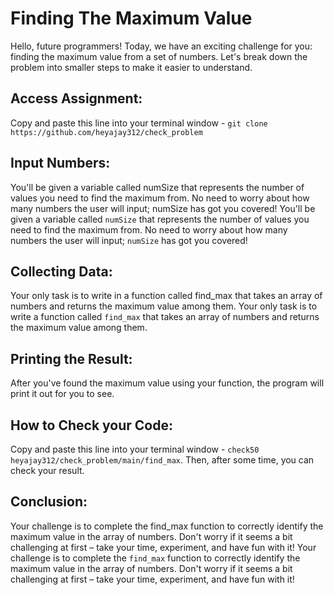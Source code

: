 
# Finding The Maximum Value

Hello, future programmers! Today, we have an exciting challenge for you: finding the maximum value from a set of numbers. Let's break down the problem into smaller steps to make it easier to understand.

## Access Assignment:
Copy and paste this line into your terminal window - `git clone https://github.com/heyajay312/check_problem`

## Input Numbers:
You'll be given a variable called numSize that represents the number of values you need to find the maximum from. No need to worry about how many numbers the user will input; numSize has got you covered!
You'll be given a variable called `numSize` that represents the number of values you need to find the maximum from. No need to worry about how many numbers the user will input; `numSize` has got you covered!

## Collecting Data:
Your only task is to write in a function called find_max that takes an array of numbers and returns the maximum value among them.
Your only task is to write a function called `find_max` that takes an array of numbers and returns the maximum value among them.

## Printing the Result:
After you've found the maximum value using your function, the program will print it out for you to see.

## How to Check your Code:
Copy and paste this line into your terminal window - `check50 heyajay312/check_problem/main/find_max`. Then, after some time, you can check your result.

## Conclusion:
Your challenge is to complete the find_max function to correctly identify the maximum value in the array of numbers. Don't worry if it seems a bit challenging at first – take your time, experiment, and have fun with it!
Your challenge is to complete the `find_max` function to correctly identify the maximum value in the array of numbers. Don't worry if it seems a bit challenging at first – take your time, experiment, and have fun with it!
